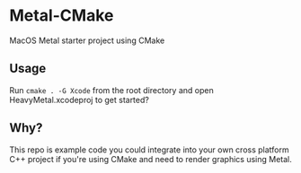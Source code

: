 # Metal-CMake
MacOS Metal starter project using CMake

## Usage

Run ```cmake . -G Xcode``` from the root directory and open HeavyMetal.xcodeproj to get started?

## Why?

This repo is example code you could integrate into your own cross platform C++ project if you're using CMake and need to render graphics using Metal.
